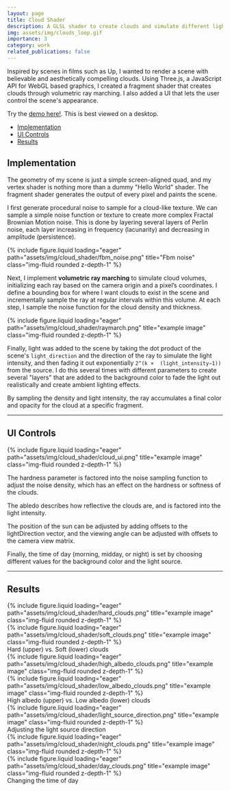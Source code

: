 ```yaml
---
layout: page
title: Cloud Shader
description: A GLSL shader to create clouds and simulate different lighting scenarios.
img: assets/img/clouds_loop.gif
importance: 3
category: work
related_publications: false
---
```


Inspired by scenes in films such as Up, I wanted to render a scene with believable and aesthetically compelling clouds. Using Three.js, a JavaScript API for WebGL based graphics, I created a fragment shader that creates clouds through volumetric ray marching. I also added a UI that lets the user control the scene's appearance.

Try the [demo here!](/assets/demo/clouds/clouds.html). This is best viewed on a desktop.

- [Implementation](#implementation)
- [UI Controls](#ui-controls)
- [Results](#results)

## Implementation

The geometry of my scene is just a simple screen-aligned quad, and my vertex shader is nothing more than a dummy "Hello World" shader. The fragment shader generates the output of every pixel and paints the scene.

I first generate procedural noise to sample for a cloud-like texture. We can sample a simple noise function or texture to create more complex Fractal Brownian Motion noise. This is done by layering several layers of Perlin noise, each layer increasing in frequency (lacunarity) and decreasing in amplitude (persistence). 

<div class="row justify-content-center">
    <div class="col-6 mt-3 mt-md-0">
        {% include figure.liquid loading="eager" path="assets/img/cloud_shader/fbm_noise.png" title="Fbm noise" class="img-fluid rounded z-depth-1" %}
    </div>
</div>

Next, I implement **volumetric ray marching** to simulate cloud volumes, initializing each ray based on the camera origin and a pixel’s coordinates. I define a bounding box for where I want clouds to exist in the scene and incrementally sample the ray at regular intervals within this volume. At each step, I sample the noise function for the cloud density and thickness. 

<div class="row">
    <div class="col-sm mt-3 mt-md-0">
        {% include figure.liquid loading="eager" path="assets/img/cloud_shader/raymarch.png" title="example image" class="img-fluid rounded z-depth-1" %}
    </div>
</div>

Finally, light was added to the scene by taking the dot product of the scene's `light_direction` and the direction of the ray to simulate the light intensity, and then fading it out exponentially `2^(k ×  (light_intensity−1))` from the source. I do this several times with different parameters to create several "layers" that are added to the background color to fade the light out realistically and create ambient lighting effects.

By sampling the density and light intensity, the ray accumulates a final color and opacity for the cloud at a specific fragment.

---

## UI Controls

<div class="row justify-content-center">
    <div class="col-6 mt-3 mt-md-0">
        {% include figure.liquid loading="eager" path="assets/img/cloud_shader/cloud_ui.png" title="example image" class="img-fluid rounded z-depth-1" %}
    </div>
</div>

The hardness parameter is factored into the noise sampling function to adjust the noise density, which has an effect on the hardness or softness of the clouds. 

The abledo describes how reflective the clouds are, and is factored into the light intensity.

The position of the sun can be adjusted by adding offsets to the lightDirection vector, and the viewing angle can be adjusted with offsets to the camera view matrix.

Finally, the time of day (morning, midday, or night) is set by choosing different values for the background color and the light source.

---

## Results

<div class="row">
    <div class="col-sm mt-3 mt-md-0">
        {% include figure.liquid loading="eager" path="assets/img/cloud_shader/hard_clouds.png" title="example image" class="img-fluid rounded z-depth-1" %}
    </div>
</div>
<div class="row">
    <div class="col-sm mt-3 mt-md-0">
        {% include figure.liquid loading="eager" path="assets/img/cloud_shader/soft_clouds.png" title="example image" class="img-fluid rounded z-depth-1" %}
    </div>
</div>
<div class="caption">
    Hard (upper) vs. Soft (lower) clouds
</div>

<div class="row">
    <div class="col-sm mt-3 mt-md-0">
        {% include figure.liquid loading="eager" path="assets/img/cloud_shader/high_albedo_clouds.png" title="example image" class="img-fluid rounded z-depth-1" %}
    </div>
</div>
<div class="row">
    <div class="col-sm mt-3 mt-md-0">
        {% include figure.liquid loading="eager" path="assets/img/cloud_shader/low_albedo_clouds.png" title="example image" class="img-fluid rounded z-depth-1" %}
    </div>
</div>
<div class="caption">
    High albedo (upper) vs. Low albedo (lower) clouds
</div>

<div class="row">
    <div class="col-sm mt-3 mt-md-0">
        {% include figure.liquid loading="eager" path="assets/img/cloud_shader/light_source_direction.png" title="example image" class="img-fluid rounded z-depth-1" %}
    </div>
</div>
<div class="caption">
    Adjusting the light source direction
</div>


<div class="row">
    <div class="col-sm mt-3 mt-md-0">
        {% include figure.liquid loading="eager" path="assets/img/cloud_shader/night_clouds.png" title="example image" class="img-fluid rounded z-depth-1" %}
    </div>
</div>
<div class="row">
    <div class="col-sm mt-3 mt-md-0">
        {% include figure.liquid loading="eager" path="assets/img/cloud_shader/day_clouds.png" title="example image" class="img-fluid rounded z-depth-1" %}
    </div>
</div>
<div class="caption">
    Changing the time of day
</div>

